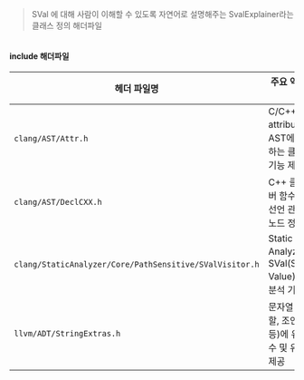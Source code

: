 
>SVal 에 대해 사람이 이해할 수 있도록 자연어로 설명해주는 SvalExplainer라는 클래스 정의 해더파일

```cpp

```

#### include 해더파일

|헤더 파일명|주요 역할 및 설명|
|---|---|
|`clang/AST/Attr.h`|C/C++ attribute를 AST에서 표현하는 클래스 및 기능 제공|
|`clang/AST/DeclCXX.h`|C++ 클래스, 멤버 함수 등 C++ 선언 관련 AST 노드 정의|
|`clang/StaticAnalyzer/Core/PathSensitive/SValVisitor.h`|Static Analyzer에서 SVal(Symbolic Value) 방문 및 분석 기능 제공|
|`llvm/ADT/StringExtras.h`|문자열 처리(분할, 조인, 변환 등)에 유용한 함수 및 유틸리티 제공|

